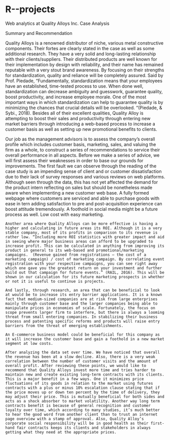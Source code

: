 # R--projects
Web analytics at Quality Alloys Inc. Case Analysis 

Summary and Recommendation

Quality Alloys is a renowned distributor of niche, various metal constructive components. Their fortes are clearly stated in the case as well as some additional research. They have a very solid and long-lasting relationship with their clients/suppliers. Their distributed products are well known for their implementation by design with reliability, and their name has remained reputable with a very stout brand awareness. By focusing on their strengths for standardization, quality and reliance will be completely assured. Said by Prof. Piedade, “Fundamentally, standardization means that your employees have an established, time-tested process to use. When done well, standardization can decrease ambiguity and guesswork, guarantee quality, boost productivity, and increase employee morale. One of the most important ways in which standardization can help to guarantee quality is by minimizing the chances that crucial details will be overlooked. “(Piedade, & Sybi., 2018). Besides all of their excellent qualities, Quality Alloy is attempting to boost their sales and productivity through entering new market barriers through introducing a web-based process to increase a customer basis as well as setting up new promotional benefits to clients.

Our job as the management advisors is to assess the company’s overall profile which includes customer basis, marketing, sales, and valuing the firm as a whole, to construct a series of recommendations to service their overall performance in all aspects. Before we make a series of advice, we will first assess their weaknesses in order to base our grounds for improvements.
The first fault we can observe through the reading of the case study is an impending sense of client and or customer dissatisfaction due to their lack of survey responses and various reviews on web platforms. Although seen through the data, this has not yet affected the demand for the product intern reflecting on sales but should be nonetheless made aware when implementing a new customer web base. A fully formed webpage where customers are serviced and able to purchase goods with ease in tern adding satisfaction to pre and post-acquisition experience can boost attitude tremendously. A foothold in social media might be a future process as well. Low cost with easy marketing. 

	Another area where Quality Alloys can be more effective is having a higher and calculating in future areas its ROI. Although it is a very stable company, most of its profits in comparison to its revenue is rather low. “Including more ROI statistics with greater impact and aid in seeing where major business areas can afford to be upgraded to increase profit. This can be calculated in anything from improving its product in general to its web-based and promotional/marketing campaigns.  (Revenue gained from registrations – the cost of a marketing campaign) / cost of marketing campaign. By correlating event registration with your respective campaigns, you can see right away which one gave you the greatest return on your investment and further build out that campaign for future events.” (RAIL, 2016). This will be shown in our calculation for its future marketing prospects in whether or not it is useful to continue is projects.

	And lastly, through research, an area that can be beneficial to look at would be to increase its entry barrier applications. It is a known fact that medium-sized companies are at risk from large enterprises mainly through customer base and the larger companies being able to manipulate prices in economies of scale. Fortunately, the focus on scope prevents larger firm to interfere, but there is always a looming threat from small entering companies. In stabilizing their business process and patenting specific reforms and products will raise entry barriers from the threat of emerging establishments.

	An E-commerce business model could be beneficial for this company as it will increase the customer base and gain a foothold in a new market segment at low costs.

	After analyzing the data set over time. We have noticed that overall the revenue has been at a slow decline. Also, there is a very weak correlation between the number of customer visits and the amount of overall profit. After reviewing these points, we would like to recommend that Quality Alloys invest more time and tries harder to maintain new and create existing long-term contracts with its clients. This is a major benefit in a few ways. One it minimizes price fluctuations of its goods in relation to the market using futures contracts with a plus or minus 10% escalation clause stating that if the price moves up or down ten percent by the time of delivery, they may adjust their price. This is mutually beneficial for both sides and acts as a shock absorber to market volatility. Another way long term contracts benefit is because of general recognition and customer loyalty over time, which according to many studies, it’s much better to hear the good word from another client than to trust an internet page overview with a stamp of approval. Also, Quality Alloy’s corporate social responsibility will be in good health as their first-hand fair contracts keeps its clients and stakeholders in always getting what they need at the appropriate prices.

